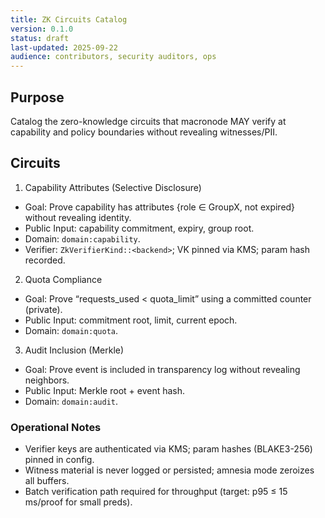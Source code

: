 ```yaml
---
title: ZK Circuits Catalog
version: 0.1.0
status: draft
last-updated: 2025-09-22
audience: contributors, security auditors, ops
---
```


## Purpose
Catalog the zero-knowledge circuits that macronode MAY verify at capability and policy boundaries without revealing witnesses/PII.

## Circuits

1) Capability Attributes (Selective Disclosure)
- Goal: Prove capability has attributes {role ∈ GroupX, not expired} without revealing identity.
- Public Input: capability commitment, expiry, group root.
- Domain: `domain:capability`.
- Verifier: `ZkVerifierKind::<backend>`; VK pinned via KMS; param hash recorded.

2) Quota Compliance
- Goal: Prove “requests_used < quota_limit” using a committed counter (private).
- Public Input: commitment root, limit, current epoch.
- Domain: `domain:quota`.

3) Audit Inclusion (Merkle)
- Goal: Prove event is included in transparency log without revealing neighbors.
- Public Input: Merkle root + event hash.
- Domain: `domain:audit`.

### Operational Notes
- Verifier keys are authenticated via KMS; param hashes (BLAKE3-256) pinned in config.
- Witness material is never logged or persisted; amnesia mode zeroizes all buffers.
- Batch verification path required for throughput (target: p95 ≤ 15 ms/proof for small preds).
